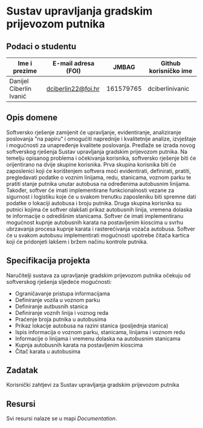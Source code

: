 # Sustav upravljanja gradskim prijevozom putnika



## Podaci o studentu


Ime i prezime | E-mail adresa (FOI) | JMBAG | Github korisničko ime
------------  | ------------------- | ----- | ---------------------
Danijel Ciberlin Ivanić | dciberlin22@foi.hr | 161579765 | dciberlinivanic


## Opis domene

Softversko rješenje zamijenit će upravljanje, evidentiranje, analiziranje poslovanja "na papiru" i omogućiti naprednije i kvalitetnije analize, izvještaje i mogućnosti za unapređenje kvalitete poslovanja. Predlaže se izrada novog softverskog rješenja Sustav upravljanja gradskim prijevozom putnika. Na temelju opisanog problema i očekivanja korisnika, softversko rješenje biti će orijentirano na dvije skupine korisnika. Prva skupina korisnika biti će zaposlenici koji će korištenjem softvera moći evidentirati, definirati, pratiti, pregledavati podatke o voznim linijama, redu, stanicama, voznom parku te pratiti stanje putnika unutar autobusa na određenima autobusnim linijama. Također, softver će imati implementirane funkcionalnosti vezane za sigurnost i logistiku koje će u svakom trenutku zaposleniku biti spremne dati podatke o lokaciji autobusa i broju putnika. Druga skupina korisnika su putnici kojima će softver olakšati prikaz autobusnih linija, vremena dolaska te informacije o odredišnim stanicama. Softver će imati implementiranu mogućnost kupnje autobusnih karata na postavljenim kioscima u svrhu ubrzavanja procesa kupnje karata i rasterećivanja vozača autobusa. Softver će u svakom autobusu implementirati mogućnosti upotrebe čitača kartica koji će pridonjeti lakšem i bržem načinu kontrole putnika.

## Specifikacija projekta

Naručitelji sustava za upravljanje gradskim prijevozom putnika očekuju od softverskog rješenja sljedeće mogućnosti:
* Ograničavanje pristupa informacijama
* Definiranje vozila u voznom parku
* Definiranje autbusnih stanica
* Definiranje voznih linija i voznog reda
* Praćenje  broja putnika u autobusima
* Prikaz lokacije autobusa na razini stanica (posljednja stanica)
* Ispis informacija o voznom parku, stanicama, linijama i voznom redu
* Informacije o linijama i vremenu dolaska na autobusnim stanicama
* Kupnja autobusnih karata na postavljenim kioscima
* Čitač karata u autobusima

## Zadatak

Korisnički zahtjevi za Sustav upravljanja gradskim prijevozom putnika


## Resursi

Svi resursi nalaze se u mapi _Documentation_.
